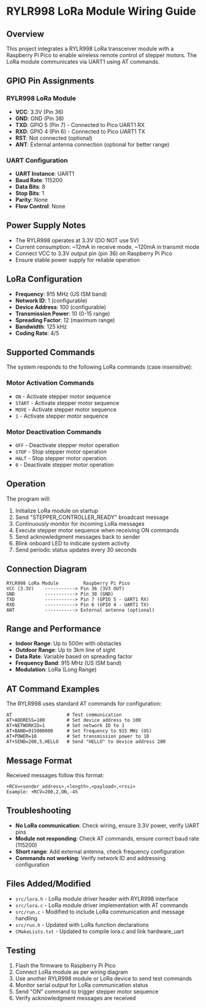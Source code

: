 # RYLR998 LoRa Module Wiring Guide

## Overview
This project integrates a RYLR998 LoRa transceiver module with a Raspberry Pi Pico to enable wireless remote control of stepper motors. The LoRa module communicates via UART1 using AT commands.

## GPIO Pin Assignments

### RYLR998 LoRa Module
- **VCC**: 3.3V (Pin 36)
- **GND**: GND (Pin 38)
- **TXD**: GPIO 5 (Pin 7) - Connected to Pico UART1 RX
- **RXD**: GPIO 4 (Pin 6) - Connected to Pico UART1 TX
- **RST**: Not connected (optional)
- **ANT**: External antenna connection (optional for better range)

### UART Configuration
- **UART Instance**: UART1
- **Baud Rate**: 115200
- **Data Bits**: 8
- **Stop Bits**: 1
- **Parity**: None
- **Flow Control**: None

## Power Supply Notes
- The RYLR998 operates at 3.3V (DO NOT use 5V)
- Current consumption: ~12mA in receive mode, ~120mA in transmit mode
- Connect VCC to 3.3V output pin (pin 36) on Raspberry Pi Pico
- Ensure stable power supply for reliable operation

## LoRa Configuration
- **Frequency**: 915 MHz (US ISM band)
- **Network ID**: 1 (configurable)
- **Device Address**: 100 (configurable)
- **Transmission Power**: 10 (0-15 range)
- **Spreading Factor**: 12 (maximum range)
- **Bandwidth**: 125 kHz
- **Coding Rate**: 4/5

## Supported Commands
The system responds to the following LoRa commands (case insensitive):

### Motor Activation Commands
- `ON` - Activate stepper motor sequence
- `START` - Activate stepper motor sequence
- `MOVE` - Activate stepper motor sequence
- `1` - Activate stepper motor sequence

### Motor Deactivation Commands
- `OFF` - Deactivate stepper motor operation
- `STOP` - Stop stepper motor operation
- `HALT` - Stop stepper motor operation
- `0` - Deactivate stepper motor operation

## Operation
The program will:
1. Initialize LoRa module on startup
2. Send "STEPPER_CONTROLLER_READY" broadcast message
3. Continuously monitor for incoming LoRa messages
4. Execute stepper motor sequence when receiving ON commands
5. Send acknowledgment messages back to sender
6. Blink onboard LED to indicate system activity
7. Send periodic status updates every 30 seconds

## Connection Diagram
```
RYLR998 LoRa Module         Raspberry Pi Pico
VCC (3.3V)    -----------> Pin 36 (3V3 OUT)
GND           -----------> Pin 38 (GND)
TXD           -----------> Pin 7 (GPIO 5 - UART1 RX)
RXD           -----------> Pin 6 (GPIO 4 - UART1 TX)
ANT           -----------> External antenna (optional)
```

## Range and Performance
- **Indoor Range**: Up to 500m with obstacles
- **Outdoor Range**: Up to 3km line of sight
- **Data Rate**: Variable based on spreading factor
- **Frequency Band**: 915 MHz (US ISM band)
- **Modulation**: LoRa (Long Range)

## AT Command Examples
The RYLR998 uses standard AT commands for configuration:

```
AT                    # Test communication
AT+ADDRESS=100        # Set device address to 100
AT+NETWORKID=1        # Set network ID to 1
AT+BAND=915000000     # Set frequency to 915 MHz (US)
AT+POWER=10           # Set transmission power to 10
AT+SEND=200,5,HELLO   # Send "HELLO" to device address 200
```

## Message Format
Received messages follow this format:
```
+RCV=<sender_address>,<length>,<payload>,<rssi>
Example: +RCV=200,2,ON,-45
```

## Troubleshooting
- **No LoRa communication**: Check wiring, ensure 3.3V power, verify UART pins
- **Module not responding**: Check AT commands, ensure correct baud rate (115200)
- **Short range**: Add external antenna, check frequency configuration
- **Commands not working**: Verify network ID and addressing configuration

## Files Added/Modified
- `src/lora.h` - LoRa module driver header with RYLR998 interface
- `src/lora.c` - LoRa module driver implementation with AT commands
- `src/run.c` - Modified to include LoRa communication and message handling
- `src/run.h` - Updated with LoRa function declarations
- `CMakeLists.txt` - Updated to compile lora.c and link hardware_uart

## Testing
1. Flash the firmware to Raspberry Pi Pico
2. Connect LoRa module as per wiring diagram
3. Use another RYLR998 module or LoRa device to send test commands
4. Monitor serial output for LoRa communication status
5. Send "ON" command to trigger stepper motor sequence
6. Verify acknowledgment messages are received
